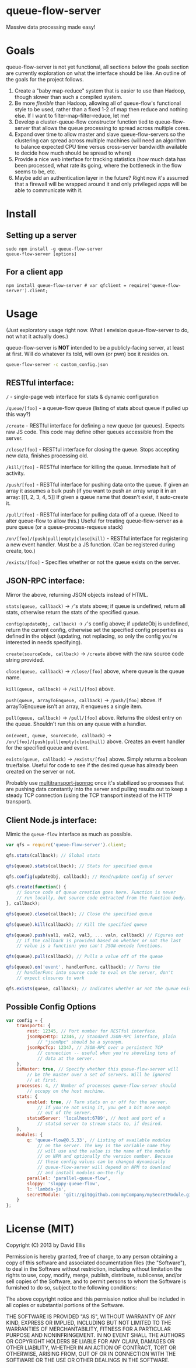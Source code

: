 # queue-flow-server

Massive data processing made easy!

# Goals

queue-flow-server is not yet functional, all sections below the goals section are currently exploration on what the interface should be like. An outline of the goals for the project follows.

1. Create a "baby map-reduce" system that is easier to use than Hadoop, though slower than such a compiled system.
2. Be more *flexible* than Hadoop, allowing all of queue-flow's functional style to be used, rather than a fixed 1-2 of map then reduce and nothing else. If I want to filter-map-filter-reduce, let me!
3. Develop a cluster-queue-flow constructor function tied to queue-flow-server that allows the queue processing to spread across multiple cores.
4. Expand over time to allow master and slave queue-flow-servers so the clustering can spread across multiple machines (will need an algorithm to balance expected CPU time versus cross-server bandwidth available to decide how much should be spread to where)
5. Provide a nice web interface for tracking statistics (how much data has been processed, what rate its going, where the bottleneck in the flow seems to be, etc.
6. Maybe add an authentication layer in the future? Right now it's assumed that a firewall will be wrapped around it and only privileged apps will be able to communicate with it.

# Install

## Setting up a server

    sudo npm install -g queue-flow-server
    queue-flow-server [options]

## For a client app

    npm install queue-flow-server # var qfclient = require('queue-flow-server').client;

# Usage

(Just exploratory usage right now. What I envision queue-flow-server to do, not what it actually does.)

queue-flow-server is **NOT** intended to be a publicly-facing server, at least at first. Will do whatever its told, will own (or pwn) box it resides on.

```sh
queue-flow-server -c custom_config.json
```

## RESTful interface:

``/`` - single-page web interface for stats & dynamic configuration

``/queue/[foo]`` - a queue-flow queue (listing of stats about queue if pulled up this way?)

``/create`` - RESTful interface for defining a new queue (or queues). Expects raw JS code. This code may define other queues accessible from the server.

``/close/[foo]`` - RESTful interface for closing the queue. Stops accepting new data, finishes processing old.

``/kill/[foo]`` - RESTful interface for killing the queue. Immediate halt of activity.

``/push/[foo]`` - RESTful interface for pushing data onto the queue. If given an array it assumes a bulk push (if you want to push an array wrap it in an array: [[1, 2, 3, 4, 5]] If given a queue name that doesn't exist, it auto-create it.

``/pull/[foo]`` - RESTful interface for pulling data off of a queue. (Need to alter queue-flow to allow this.) Useful for treating queue-flow-server as a pure queue (or a queue-process-requeue stack)

``/on/[foo]/(push|pull|empty|close|kill)`` - RESTful interface for registering a new event handler. Must be a JS function. (Can be registered during create, too.)

``/exists/[foo]`` - Specifies whether or not the queue exists on the server.

## JSON-RPC interface:

Mirror the above, returning JSON objects instead of HTML.

``stats(queue, callback)`` -> ``/``'s stats above; if queue is undefined, return all stats, otherwise return the stats of the specified queue.

``config(updateObj, callback)`` -> ``/``'s config above; if updateObj is undefined, return the current config, otherwise set the specified config properties as defined in the object (updating, not replacing, so only the config you're interested in needs specifying).

``create(sourceCode, callback)`` -> ``/create`` above with the raw source code string provided.

``close(queue, callback)`` -> ``/close/[foo]`` above, where queue is the queue name.

``kill(queue, callback)`` -> ``/kill/[foo]`` above.

``push(queue, arrayToEnqueue, callback)`` -> ``/push/[foo]`` above. If arrayToEnqueue isn't an array, it enqueues a single item.

``pull(queue, callback)`` -> ``/pull/[foo]`` above. Returns the oldest entry on the queue. Shouldn't run this on any queue with a handler.

``on(event, queue, sourceCode, callback)`` -> ``/on/[foo]/(push|pull|empty|close|kill)`` above. Creates an event handler for the specified queue and event.

``exists(queue, callback)`` -> ``/exists/[foo]`` above. Simply returns a boolean true/false. Useful for code to see if the desired queue has already been created on the server or not.

Probably use [multitransport-jsonrpc](https://github.com/dfellis/multitransport-jsonrpc) once it's stabilized so processes that are pushing data constantly into the server and pulling results out to keep a steady TCP connection (using the TCP transport instead of the HTTP transport).

## Client Node.js interface:

Mimic the ``queue-flow`` interface as much as possible.

```js
var qfs = require('queue-flow-server').client;

qfs.stats(callback); // Global stats

qfs(queue).stats(callback); // Stats for specified queue

qfs.config(updateObj, callback); // Read/update config of server

qfs.create(function() {
    // Source code of queue creation goes here. Function is never
    // run locally, but source code extracted from the function body.
}, callback);

qfs(queue).close(callback); // Close the specified queue

qfs(queue).kill(callback); // Kill the specified queue

qfs(queue).push(val1, val2, val3, ... valn, callback) // Figures out 
    // if the callback is provided based on whether or not the last
    // value is a function; you can't JSON-encode functions.

qfs(queue).pull(callback); // Pulls a value off of the queue

qfs(queue).on('event', handlerFunc, callback); // Turns the
    // handlerFunc into source code to eval on the server, don't
    // expect closures to work

qfs.exists(queue, callback); // Indicates whether or not the queue exists.
```

## Possible Config Options

```js
var config = {
    transports: {
        rest: 12345, // Port number for RESTful interface.
        jsonRpcHttp: 12346, // Standard JSON-RPC interface, plain
            // "jsonRpc" should be a synonym.
        jsonRpcTcp: 12347, // JSON-RPC over a persistent TCP
            // connection -- useful when you're shoveling tons of
            // data at the server.
    },
    isMaster: true, // Specify whether this queue-flow-server will
        // be the master over a set of servers. Will be ignored
        // at first.
    processes: 4, // Number of processes queue-flow-server should
        // occupy on the host machine.
    stats: {
        enabled: true, // Turn stats on or off for the server.
            // If you're not using it, you get a bit more oomph
            // out of the server.
        statsdServer: 'localhost:6789', // host and port of a
            // statsd server to stream stats to, if desired.
    },
    modules: {
        q: 'queue-flow@0.5.33', // Listing of available modules
            // on the server. The key is the variable name they
            // will use and the value is the name of the module
            // on NPM and optionally the version number. Because
            // these config values can be changed dynamically
            // queue-flow-server will depend on NPM to download
            // and install modules on-the-fly
        parallel: 'parallel-queue-flow',
        sloppy: 'sloppy-queue-flow',
        l: 'lambda-js',
        secretModule: 'git://git@github.com:myCompany/mySecretModule.git'
    }
};
```

# License (MIT)

Copyright (C) 2013 by David Ellis

Permission is hereby granted, free of charge, to any person obtaining a copy
of this software and associated documentation files (the "Software"), to deal
in the Software without restriction, including without limitation the rights
to use, copy, modify, merge, publish, distribute, sublicense, and/or sell
copies of the Software, and to permit persons to whom the Software is
furnished to do so, subject to the following conditions:

The above copyright notice and this permission notice shall be included in
all copies or substantial portions of the Software.

THE SOFTWARE IS PROVIDED "AS IS", WITHOUT WARRANTY OF ANY KIND, EXPRESS OR
IMPLIED, INCLUDING BUT NOT LIMITED TO THE WARRANTIES OF MERCHANTABILITY,
FITNESS FOR A PARTICULAR PURPOSE AND NONINFRINGEMENT. IN NO EVENT SHALL THE
AUTHORS OR COPYRIGHT HOLDERS BE LIABLE FOR ANY CLAIM, DAMAGES OR OTHER
LIABILITY, WHETHER IN AN ACTION OF CONTRACT, TORT OR OTHERWISE, ARISING FROM,
OUT OF OR IN CONNECTION WITH THE SOFTWARE OR THE USE OR OTHER DEALINGS IN
THE SOFTWARE.
